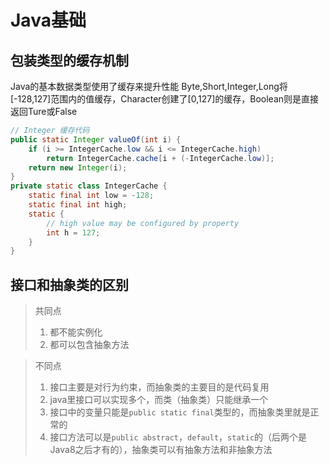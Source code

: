 # Java基础
## 包装类型的缓存机制

Java的基本数据类型使用了缓存来提升性能
Byte,Short,Integer,Long将\[-128,127]范围内的值缓存，Character创建了\[0,127]的缓存，Boolean则是直接返回Ture或False

```java
// Integer 缓存代码
public static Integer valueOf(int i) {
    if (i >= IntegerCache.low && i <= IntegerCache.high)
        return IntegerCache.cache[i + (-IntegerCache.low)];
    return new Integer(i);
}
private static class IntegerCache {
    static final int low = -128;
    static final int high;
    static {
        // high value may be configured by property
        int h = 127;
    }
}
```
## 接口和抽象类的区别

> 共同点
> 1. 都不能实例化
> 2. 都可以包含抽象方法

> 不同点
> 1. 接口主要是对行为约束，而抽象类的主要目的是代码复用
> 2. java里接口可以实现多个，而类（抽象类）只能继承一个
> 3. 接口中的变量只能是`public static final`类型的，而抽象类里就是正常的
> 4. 接口方法可以是`public abstract`，`default`，`static`的（后两个是Java8之后才有的），抽象类可以有抽象方法和非抽象方法

